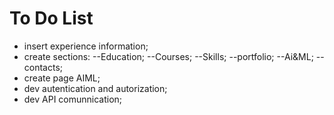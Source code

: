 # To Do List

- insert experience information;
- create sections:
  --Education;
  --Courses;
  --Skills;
  --portfolio;
  --Ai&ML;
  --contacts;
- create page AIML;
- dev autentication and autorization;
- dev API comunnication; 
